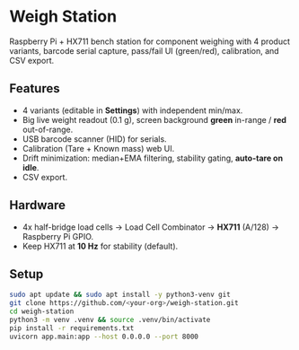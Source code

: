 # Weigh Station

Raspberry Pi + HX711 bench station for component weighing with 4 product variants, barcode serial capture, pass/fail UI (green/red), calibration, and CSV export.

## Features
- 4 variants (editable in **Settings**) with independent min/max.
- Big live weight readout (0.1 g), screen background **green** in-range / **red** out-of-range.
- USB barcode scanner (HID) for serials.
- Calibration (Tare + Known mass) web UI.
- Drift minimization: median+EMA filtering, stability gating, **auto-tare on idle**.
- CSV export.

## Hardware
- 4x half-bridge load cells → Load Cell Combinator → **HX711** (A/128) → Raspberry Pi GPIO.
- Keep HX711 at **10 Hz** for stability (default).

## Setup
```bash
sudo apt update && sudo apt install -y python3-venv git
git clone https://github.com/<your-org>/weigh-station.git
cd weigh-station
python3 -m venv .venv && source .venv/bin/activate
pip install -r requirements.txt
uvicorn app.main:app --host 0.0.0.0 --port 8000
```
